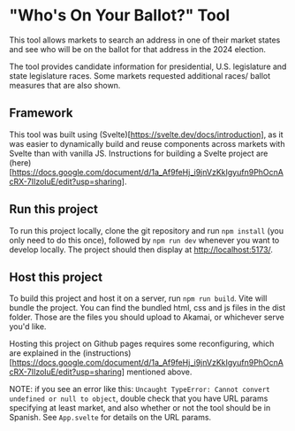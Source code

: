 # "Who's On Your Ballot?" Tool
This tool allows markets to search an address in one of their market states and see who will be on the ballot for that address in the 2024 election.

The tool provides candidate information for presidential, U.S. legislature and state legislature races. Some markets requested additional races/ 
ballot measures that are also shown.

## Framework
This tool was built using (Svelte)[https://svelte.dev/docs/introduction], as it was easier to dynamically build and reuse components across markets
with Svelte than with vanilla JS. Instructions for building a Svelte project are (here)[https://docs.google.com/document/d/1a_Af9feHj_i9jnVzKkIgyufn9PhOcnAcRX-7IIzoIuE/edit?usp=sharing]. 

## Run this project

To run this project locally, clone the git repository and run `npm install` (you only need to do this once), followed by `npm run dev` whenever you
want to develop locally. The project should then display at [http://localhost:5173/](http://localhost:5173/).

## Host this project

To build this project and host it on a server, run `npm run build`. Vite will bundle the project. You can find the bundled html, css and js files in the
dist folder. Those are the files you should upload to Akamai, or whichever serve you'd like.

Hosting this project on Github pages requires some reconfiguring, which are explained in the (instructions)[https://docs.google.com/document/d/1a_Af9feHj_i9jnVzKkIgyufn9PhOcnAcRX-7IIzoIuE/edit?usp=sharing] mentioned above.

NOTE: if you see an error like this: `Uncaught TypeError: Cannot convert undefined or null to object`, double check that you have URL params specifying
at least market, and also whether or not the tool should be in Spanish. See `App.svelte` for details on the URL params.